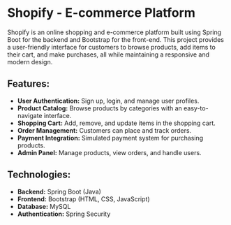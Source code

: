 # Shopify - E-commerce Platform
Shopify is an online shopping and e-commerce platform built using Spring Boot for the backend and Bootstrap for the front-end. This project provides a user-friendly interface for customers to browse products, add items to their cart, and make purchases, all while maintaining a responsive and modern design.

## Features:
- **User Authentication:** Sign up, login, and manage user profiles.
- **Product Catalog:** Browse products by categories with an easy-to-navigate interface.
- **Shopping Cart:** Add, remove, and update items in the shopping cart.
- **Order Management:** Customers can place and track orders.
- **Payment Integration:** Simulated payment system for purchasing products.
- **Admin Panel:** Manage products, view orders, and handle users.
## Technologies:
- **Backend:** Spring Boot (Java)
- **Frontend:** Bootstrap (HTML, CSS, JavaScript)
- **Database:** MySQL 
- **Authentication:** Spring Security
